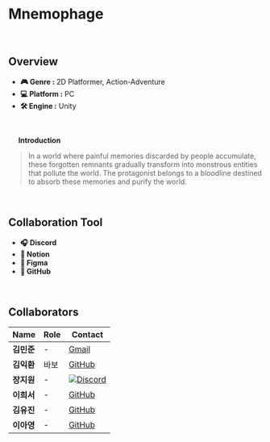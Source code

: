 # Mnemophage
<br>

## Overview
- **🎮 Genre :** 2D Platformer, Action-Adventure
- **💻 Platform :** PC
- **🛠 Engine :** Unity
<br>

&nbsp;&nbsp;&nbsp;&nbsp; **Introduction**
> In a world where painful memories discarded by people accumulate, these forgotten remnants gradually transform into monstrous entities that pollute the world. The protagonist belongs to a bloodline destined to absorb these memories and purify the world.</p>
<br>

## Collaboration Tool
- **🎧 Discord** 
- **📝 Notion** 
- **🎨 Figma**
- **🐙 GitHub** 

<br>

## Collaborators  

| Name | Role | Contact |
|------|------|--------|
| **김민준** | - | [Gmail](https://github.com/username1) |
| **김익환** | 바보 | [GitHub](https://github.com/username2) |
| **장지원** | - | [![Discord](https://img.shields.io/badge/%20-333333.svg?&style=for-the-badge&logo=discord&logoColor=D9E6F2&label=)](https://www.discord.com/users/826455342350073887)  |
| **이희서** | - | [GitHub](https://github.com/username5) |
| **김유진** | -  | [GitHub](https://github.com/username3) |
| **이아영** | -  | [GitHub](https://github.com/username4) |
